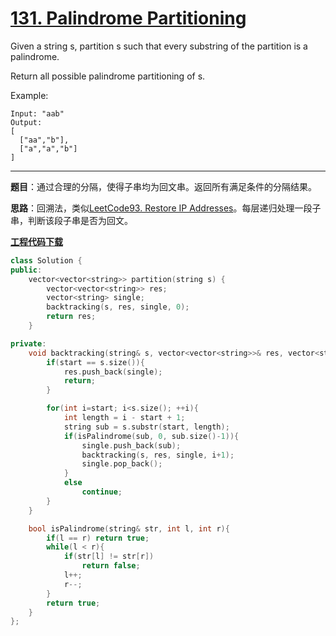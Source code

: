 # [131. Palindrome Partitioning](https://leetcode.com/problems/palindrome-partitioning/)

Given a string s, partition s such that every substring of the partition is a palindrome.

Return all possible palindrome partitioning of s.

Example:

    Input: "aab"
    Output:
    [
      ["aa","b"],
      ["a","a","b"]
    ]

-----

**题目**：通过合理的分隔，使得子串均为回文串。返回所有满足条件的分隔结果。

**思路**：回溯法，类似[LeetCode93. Restore IP Addresses](https://blog.csdn.net/grllery/article/details/86651835)。每层递归处理一段子串，判断该段子串是否为回文。

[**工程代码下载**](https://github.com/abesft/leetcode)

```cpp
class Solution {
public:
    vector<vector<string>> partition(string s) {
        vector<vector<string>> res;
        vector<string> single;
        backtracking(s, res, single, 0);
        return res;
    }

private:
    void backtracking(string& s, vector<vector<string>>& res, vector<string>&single, int start){
        if(start == s.size()){
            res.push_back(single);
            return;
        }

        for(int i=start; i<s.size(); ++i){
            int length = i - start + 1;
            string sub = s.substr(start, length);
            if(isPalindrome(sub, 0, sub.size()-1)){
                single.push_back(sub);
                backtracking(s, res, single, i+1);
                single.pop_back();
            }
            else
                continue;
        }
    }

    bool isPalindrome(string& str, int l, int r){
        if(l == r) return true;
        while(l < r){
            if(str[l] != str[r])
                return false;
            l++;
            r--;
        }
        return true;
    }
};
```